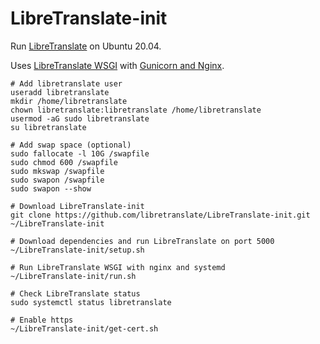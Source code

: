 # LibreTranslate-init
Run [LibreTranslate](https://libretranslate.com) on Ubuntu 20.04.

Uses [LibreTranslate WSGI](https://community.libretranslate.com/t/is-wsgi-currently-supported/24/3) with [Gunicorn and Nginx](https://www.digitalocean.com/community/tutorials/how-to-serve-flask-applications-with-gunicorn-and-nginx-on-ubuntu-18-04).

```
# Add libretranslate user
useradd libretranslate
mkdir /home/libretranslate
chown libretranslate:libretranslate /home/libretranslate
usermod -aG sudo libretranslate
su libretranslate

# Add swap space (optional)
sudo fallocate -l 10G /swapfile
sudo chmod 600 /swapfile
sudo mkswap /swapfile
sudo swapon /swapfile
sudo swapon --show

# Download LibreTranslate-init
git clone https://github.com/libretranslate/LibreTranslate-init.git ~/LibreTranslate-init

# Download dependencies and run LibreTranslate on port 5000
~/LibreTranslate-init/setup.sh

# Run LibreTranslate WSGI with nginx and systemd
~/LibreTranslate-init/run.sh

# Check LibreTranslate status
sudo systemctl status libretranslate

# Enable https
~/LibreTranslate-init/get-cert.sh

```

